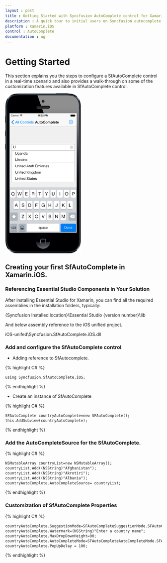 ```yaml
---
layout : post
title : Getting Started with Syncfusion AutoComplete control for Xamarin.iOS
description : A quick tour to initial users on Syncfusion autocomplete control for Xamarin.iOS platform 
platform : Xamarin.iOS
control : AutoComplete
documentation : ug
---
```


# Getting Started

This section explains you the steps to configure a SfAutoComplete control in a real-time scenario and also provides a walk-through on some of the customization features available in SfAutoComplete control.

![](images/gettingstarted.png)

## Creating your first SfAutoComplete in Xamarin.iOS.

### Referencing Essential Studio Components in Your Solution

After installing Essential Studio for Xamarin, you can find all the required assemblies in the installation folders, typically:

{Syncfusion Installed location}\Essential Studio {version number}\lib

And below assembly reference to the iOS unified project.

iOS-unifed\Syncfusion.SfAutoComplete.iOS.dll

### Add and configure the SfAutoComplete control

* Adding reference to SfAutocomplete.

{% highlight C# %}

	using Syncfusion.SfAutoComplete.iOS; 

{% endhighlight %}

* Create an instance of SfAutoComplete

{% highlight C# %}

	SFAutoComplete countryAutoComplete=new SFAutoComplete(); 
	this.AddSubview(countryAutoComplete); 

{% endhighlight %}


### Add the AutoCompleteSource for the SfAutoComplete. 

{% highlight C# %}

	NSMutableArray countryList=new NSMutableArray();
	countryList.Add((NSString)"Afghanistan");
	countryList.Add((NSString)"Akrotiri");
	countryList.Add((NSString)"Albania"); 
	countryAutoComplete.AutoCompleteSource= countryList;

{% endhighlight %}

### Customization of SfAutoComplete Properties

{% highlight C# %}

	countryAutoComplete.SuggestionMode=SFAutoCompleteSuggestionMode.SFAutoCompleteSuggestionModeStartsWith;
	countryAutoComplete.Watermark=(NSString)"Enter a country name";
	countryAutoComplete.MaxDropDownHeight=90;
	countryAutoComplete.AutoCompleteMode=SFAutoCompleteAutoCompleteMode.SFAutoCompleteAutoCompleteModeSuggest; 
	countryAutoComplete.PopUpDelay = 100; 

{% endhighlight %}


